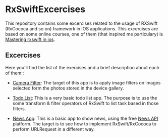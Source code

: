 # RxSwiftExcercises

This repository contains some excercises related to the usage of RXSwift (RxCococa and so on) framework in iOS applications. This excercises are based on some online courses, one of them (that inspired me particulary) is  [Mastering rxswift in ios]( https://www.udemy.com/course/mastering-rxswift-in-ios/). 

## Excercises

Here you'll find the list of the exercises and a brief description about each of them::

* [Camera Filter](https://github.com/hanzosama/RxSwiftExcercises/tree/master/CameraFilter): The target of this app is to apply image filters on images selected form the photos stored in the device gallery.

* [Todo List](https://github.com/hanzosama/RxSwiftExcercises/tree/master/TodoList): This is a very basic todo list app. The purpose is to use the some transform & filter operators of RxSwift to list task based in those filters.
* [News App](https://github.com/hanzosama/RxSwiftExcercises/tree/master/News%20App): This is a basic app to show news, using the free [News API](https://newsapi.org/) platform. The target is to see how to implement RxSwift/RxCococa to perform URLRequest in a different way.
